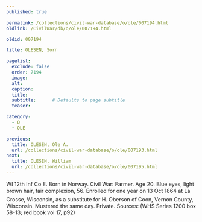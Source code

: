 ```yaml
---
published: true

permalink: /collections/civil-war-database/o/ole/007194.html
oldlink: /CivilWar/db/o/ole/007194.html

oldid: 007194

title: OLESEN, Sorn

pagelist:
  exclude: false
  order: 7194
  image: 
  alt:
  caption:
  title:
  subtitle:      # Defaults to page subtitle
  teaser:

category: 
  - O 
  - OLE

previous:
  title: OLESEN, Ole A.
  url: /collections/civil-war-database/o/ole/007193.html  
next:
  title: OLESEN, William
  url: /collections/civil-war-database/o/ole/007195.html   
---
```

WI 12th Inf Co E. Born in Norway. Civil War: Farmer. Age 20. Blue eyes, light brown hair, fair complexion, 5&#146;6&#148;. Enrolled for one year on 13 Oct 1864 at La Crosse, Wisconsin, as a substitute for H. Oberson of Coon, Vernon County, Wisconsin. Mustered the same day. Private. Sources: (WHS Series 1200 box 58-13; red book vol 17, p92)